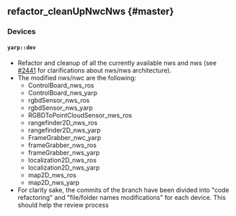 refactor_cleanUpNwcNws {#master}
-------------------

### Devices

#### `yarp::dev`

* Refactor and cleanup of all the currently available nws and nws (see [#2441](https://github.com/robotology/yarp/discussions/2441) for clarifications about nws/nws architecture).
* The modified nws/nwc are the following:
  * ControlBoard_nws_ros
  * ControlBoard_nws_yarp
  * rgbdSensor_nws_ros
  * rgbdSensor_nws_yarp
  * RGBDToPointCloudSensor_nws_ros
  * rangefinder2D_nws_ros
  * rangefinder2D_nws_yarp
  * FrameGrabber_nwc_yarp
  * frameGrabber_nws_ros
  * frameGrabber_nws_yarp
  * localization2D_nws_ros
  * localization2D_nws_yarp
  * map2D_nws_ros
  * map2D_nws_yarp
* For clarity sake, the commits of the branch have been divided into "code refactoring" and "file/folder names modifications" for each device. This should help the review process
